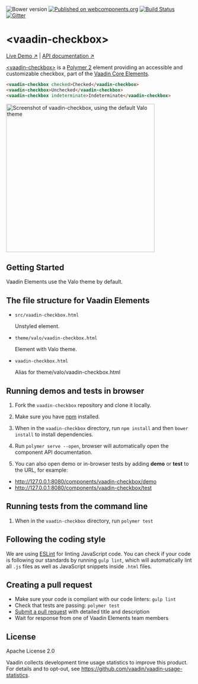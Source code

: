 ![Bower version](https://img.shields.io/bower/v/vaadin-checkbox.svg)
[![Published on webcomponents.org](https://img.shields.io/badge/webcomponents.org-published-blue.svg)](https://www.webcomponents.org/element/vaadin/vaadin-checkbox)
[![Build Status](https://travis-ci.org/vaadin/vaadin-checkbox.svg?branch=master)](https://travis-ci.org/vaadin/vaadin-checkbox)
[![Gitter](https://badges.gitter.im/Join%20Chat.svg)](https://gitter.im/vaadin/vaadin-core-elements?utm_source=badge&utm_medium=badge&utm_campaign=pr-badge)

# &lt;vaadin-checkbox&gt;

[Live Demo ↗](https://vaadin.com/elements/vaadin-checkbox/html-examples)
|
[API documentation ↗](https://vaadin.com/elements/vaadin-checkbox/html-api)

[&lt;vaadin-checkbox&gt;](https://vaadin.com/elements/vaadin-checkbox) is a [Polymer 2](http://polymer-project.org) element providing an accessible and customizable checkbox, part of the [Vaadin Core Elements](https://vaadin.com/elements).

<!--
```
<custom-element-demo>
  <template>
    <script src="../webcomponentsjs/webcomponents-lite.js"></script>
    <link rel="import" href="vaadin-checkbox.html">
    <next-code-block></next-code-block>
  </template>
</custom-element-demo>
```
-->
```html
<vaadin-checkbox checked>Checked</vaadin-checkbox>
<vaadin-checkbox>Unchecked</vaadin-checkbox>
<vaadin-checkbox indeterminate>Indeterminate</vaadin-checkbox>
```

[<img src="https://raw.githubusercontent.com/vaadin/vaadin-checkbox/master/screenshot.png" width="400" alt="Screenshot of vaadin-checkbox, using the default Valo theme">](https://vaadin.com/elements/vaadin-checkbox)

## Getting Started

Vaadin Elements use the Valo theme by default.

## The file structure for Vaadin Elements

- `src/vaadin-checkbox.html`

  Unstyled element.

- `theme/valo/vaadin-checkbox.html`

  Element with Valo theme.

- `vaadin-checkbox.html`

  Alias for theme/valo/vaadin-checkbox.html

## Running demos and tests in browser

1. Fork the `vaadin-checkbox` repository and clone it locally.

1. Make sure you have [npm](https://www.npmjs.com/) installed.

1. When in the `vaadin-checkbox` directory, run `npm install` and then `bower install` to install dependencies.

1. Run `polymer serve --open`, browser will automatically open the component API documentation.

1. You can also open demo or in-browser tests by adding **demo** or **test** to the URL, for example:

  - http://127.0.0.1:8080/components/vaadin-checkbox/demo
  - http://127.0.0.1:8080/components/vaadin-checkbox/test


## Running tests from the command line

1. When in the `vaadin-checkbox` directory, run `polymer test`


## Following the coding style

We are using [ESLint](http://eslint.org/) for linting JavaScript code. You can check if your code is following our standards by running `gulp lint`, which will automatically lint all `.js` files as well as JavaScript snippets inside `.html` files.


## Creating a pull request

  - Make sure your code is compliant with our code linters: `gulp lint`
  - Check that tests are passing: `polymer test`
  - [Submit a pull request](https://www.digitalocean.com/community/tutorials/how-to-create-a-pull-request-on-github) with detailed title and description
  - Wait for response from one of Vaadin Elements team members


## License

Apache License 2.0

Vaadin collects development time usage statistics to improve this product. For details and to opt-out, see https://github.com/vaadin/vaadin-usage-statistics.
